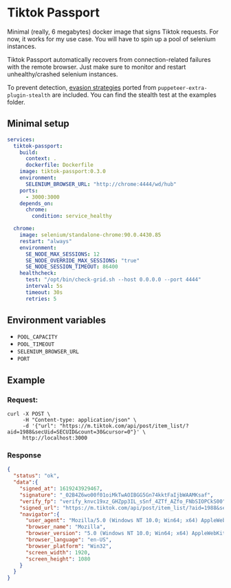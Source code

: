 # Tiktok Passport

Minimal (really, 6 megabytes) docker image that signs Tiktok requests. For now,
it works for my use case. You will have to spin up a pool of selenium
instances.

Tiktok Passport automatically recovers from connection-related failures with
the remote browser. Just make sure to monitor and restart unhealthy/crashed
selenium instances.

To prevent detection, [evasion strategies](https://github.com/kandayo/tiktok-passport/tree/main/src/tiktok_passport/marionette/javascript/evasions)
ported from `puppeteer-extra-plugin-stealth` are included. You can find the
stealth test at the examples folder.

## Minimal setup

```yml
services:
  tiktok-passport:
    build:
      context: .
      dockerfile: Dockerfile
    image: tiktok-passport:0.3.0
    environment:
      SELENIUM_BROWSER_URL: "http://chrome:4444/wd/hub"
    ports:
      - 3000:3000
    depends_on:
      chrome:
        condition: service_healthy

  chrome:
    image: selenium/standalone-chrome:90.0.4430.85
    restart: "always"
    environment:
      SE_NODE_MAX_SESSIONS: 12
      SE_NODE_OVERRIDE_MAX_SESSIONS: "true"
      SE_NODE_SESSION_TIMEOUT: 86400
    healthcheck:
      test: "/opt/bin/check-grid.sh --host 0.0.0.0 --port 4444"
      interval: 5s
      timeout: 30s
      retries: 5
```

## Environment variables

  - `POOL_CAPACITY`
  - `POOL_TIMEOUT`
  - `SELENIUM_BROWSER_URL`
  - `PORT`

## Example

### Request:

```
curl -X POST \
     -H "Content-type: application/json" \
     -d '{"url": "https://m.tiktok.com/api/post/item_list/?aid=1988&secUid=SECUID&count=30&cursor=0"}' \
     http://localhost:3000
```

### Response

```json
{
  "status": "ok",
  "data":{
    "signed_at": 1619243929467,
    "signature": "_02B4Z6wo00f01oiMkTwAOIBGG5Gn74kktFaIjbWAAMKsaf",
    "verify_fp": "verify_knvc19xz_GHZpp3IL_sSnf_4ZTf_AZfo_FNbSIOPCkS00",
    "signed_url": "https://m.tiktok.com/api/post/item_list/?aid=1988&secUid=SECUID&count=30&cursor=0&verifyFp=verify_knvc19xz_GHZpp3IL_sSnf_4ZTf_AZfo_FNbSIOPCkS00&_signature=_02B4Z6wo00f01oiMkTwAOIBGG5Gn74kktFaIjbWAAMKsaf",
    "navigator":{
      "user_agent": "Mozilla/5.0 (Windows NT 10.0; Win64; x64) AppleWebKit/537.36 (Windows NT 10.0; Win64; x64) Chrome/88.0.4324.96 Safari/537.36",
      "browser_name": "Mozilla",
      "browser_version": "5.0 (Windows NT 10.0; Win64; x64) AppleWebKit/537.36 (Windows NT 10.0; Win64; x64) Chrome/88.0.4324.96 Safari/537.36",
      "browser_language": "en-US",
      "browser_platform": "Win32",
      "screen_width": 1920,
      "screen_height": 1080
    }
  }
}
```
